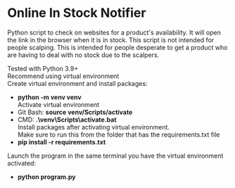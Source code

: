 # Online In Stock Notifier
Python script to check on websites for a product's availability. It will open the link in the browser when it is in stock. This script is not intended for people scalping. This is intended for people desperate to get a product who are having to deal with no stock due to the scalpers.

Tested with Python 3.9+ <br/>
Recommend using virtual environment <br/>
Create virtual environment and install packages: <br/>
- **python -m venv venv** <br/>
Activate virtual environment <br/>
- Git Bash: **source venv/Scripts/activate** <br/>
- CMD: **.\venv\Scripts\activate.bat** <br/>
Install packages after activating virtual environment. <br/>
Make sure to run this from the folder that has the requirements.txt file
- **pip install -r requirements.txt** <br/>

Launch the program in the same terminal you have the virtual environment activated:
- **python program.py**
